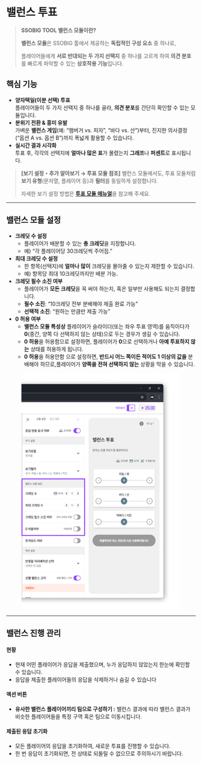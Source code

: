 # 밸런스 투표

> **SSOBIG TOOL 밸런스 모듈이란?**
>
> **밸런스 모듈**은 SSOBIG 툴에서 제공하는 **독립적인 구성 요소** 중 하나로,
>
> 플레이어들에게 **서로 반대되는 두 가지 선택지** 중 하나를 고르게 하여 **의견 분포**를 빠르게 파악할 수 있는 **상호작용 기능**입니다.



## 핵심 기능

* **양자택일(이분 선택) 투표**\
  플레이어들이 두 가지 선택지 중 하나를 골라, **의견 분포**를 간단히 확인할 수 있는 모듈입니다.
* **분위기 전환 & 흥미 유발**\
  가벼운 **밸런스 게임**(예: “햄버거 vs. 피자”, “바다 vs. 산”)부터, 진지한 의사결정(“옵션 A vs. 옵션 B”)까지 폭넓게 활용할 수 있습니다.
* **실시간 결과 시각화**\
  투표 후, 각각의 선택지에 **얼마나 많은 표**가 몰렸는지 **그래프**나 **퍼센트**로 표시됩니다.

> **\[보기 설정・추가 알아보기 → 투표 모듈 참조]** 밸런스 모듈에서도, 투표 모듈처럼 **보기 유형**(문자열, 플레이어 등)과 **필터**를 동일하게 설정합니다.
>
> 자세한 보기 설정 방법은 [**투표 모듈 매뉴얼**](undefined-1.md)을 참고해 주세요.

***



## 밸런스 모듈 설정

* **크레딧 수 설정**
  * 플레이어가 배분할 수 있는 **총 크레딧**을 지정합니다.
  * 예) “각 플레이어당 30크레딧씩 주어짐.”
* **최대 크레딧 수 설정**
  * 한 항목(선택지)에 **얼마나 많이** 크레딧을 몰아줄 수 있는지 제한할 수 있습니다.
  * 예) 항목당 최대 10크레딧까지만 배분 가능.
* **크레딧 필수 소진 여부**
  * 플레이어가 **모든 크레딧**을 꼭 써야 하는지, 혹은 일부만 사용해도 되는지 결정합니다.
  * **필수 소진**: “10크레딧 전부 분배해야 제출 완료 가능”
  * **선택적 소진**: “원하는 만큼만 제출 가능”
* **0 허용 여부**
  * **밸런스 모듈 특성상** 플레이어가 슬라이더(또는 좌우 투표 영역)를 움직이다가 **0**(중간, 양쪽 다 선택하지 않는 상태)으로 두는 경우가 생길 수 있습니다.
  * **0 허용**을 허용함으로 설정하면, 플레이어가 **0**으로 선택하거나 **아예 투표하지 않는** 상태를 허용하게 됩니다.
  * **0 허용**을 허용안함 으로 설정하면, **반드시 어느 쪽이든 적어도 1 이상의 값을** 분배해야 하므로,플레이어가 **양쪽을 전혀 선택하지 않는** 상황을 막을 수 있습니다.



<figure><img src="../.gitbook/assets/밸런스 1.png" alt=""><figcaption></figcaption></figure>

***

## **밸런스 진행 관리**

#### **현황**

* 현재 어떤 플레이어가 응답을 제출했으며, 누가 응답하지 않았는지 한눈에 확인할 수 있습니다.
* 응답을 제출한 플레이어들의 응답을 삭제하거나 숨길 수 있습니다

#### **액션 버튼**

* **유사한 밸런스 플레이어끼리 팀으로 구성하기 :** 밸런스 결과에 따라 밸런스 결과가 비슷한 플레이어들을 특정 구역 혹은 팀으로 이동시킵니다.

#### **제출된 응답 초기화**

* 모든 플레이어의 응답을 초기화하여, 새로운 투표를 진행할 수 있습니다.
* 한 번 응답이 초기화되면, 전 상태로 되돌릴 수 없으므로 주의하시기 바랍니다.
